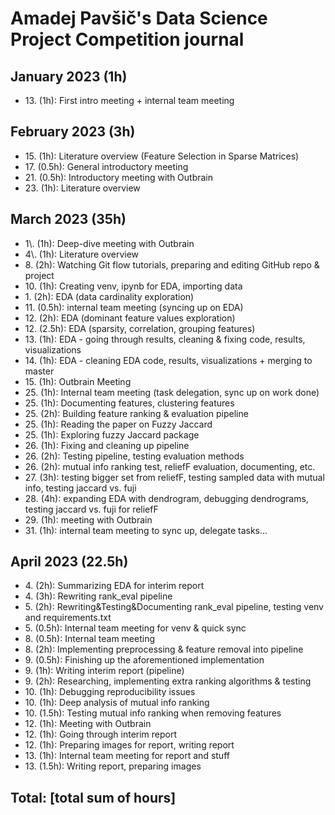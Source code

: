 # Amadej Pavšič's Data Science Project Competition journal

## January 2023 (1h)
* 13\. (1h): First intro meeting + internal team meeting

## February 2023 (3h)
* 15\. (1h): Literature overview (Feature Selection in Sparse Matrices)
* 17\. (0.5h): General introductory meeting
* 21\. (0.5h): Introductory meeting with Outbrain
* 23\. (1h): Literature overview

## March 2023 (35h)
* 1\\. (1h): Deep-dive meeting with Outbrain
* 4\\. (1h): Literature overview
* 8\. (2h): Watching Git flow tutorials, preparing and editing GitHub repo & project
* 10\. (1h): Creating venv, ipynb for EDA, importing data
* 1\. (2h): EDA (data cardinality exploration)
* 11\. (0.5h): internal team meeting (syncing up on EDA)
* 12\. (2h): EDA (dominant feature values exploration)
* 12\. (2.5h): EDA (sparsity, correlation, grouping features)
* 13\. (1h): EDA - going through results, cleaning & fixing code, results, visualizations
* 14\. (1h): EDA - cleaning EDA code, results, visualizations + merging to master
* 15\. (1h): Outbrain Meeting
* 25\. (1h): Internal team meeting (task delegation, sync up on work done)
* 25\. (1h): Documenting features, clustering features
* 25\. (2h): Building feature ranking & evaluation pipeline
* 25\. (1h): Reading the paper on Fuzzy Jaccard
* 25\. (1h): Exploring fuzzy Jaccard package
* 26\. (1h): Fixing and cleaning up pipeline
* 26\. (2h): Testing pipeline, testing evaluation methods
* 26\. (2h): mutual info ranking test, reliefF evaluation, documenting, etc. 
* 27\. (3h): testing bigger set from reliefF, testing sampled data with mutual info, testing jaccard vs. fuji
* 28\. (4h): expanding EDA with dendrogram, debugging dendrograms, testing jaccard vs. fuji for reliefF
* 29\. (1h): meeting with Outbrain
* 31\. (1h): internal team meeting to sync up, delegate tasks...

## April 2023 (22.5h)
* 4\. (2h): Summarizing EDA for interim report  
* 4\. (3h): Rewriting rank_eval pipeline
* 5\. (2h): Rewriting&Testing&Documenting rank_eval pipeline, testing venv and requirements.txt
* 5\. (0.5h): Internal team meeting for venv & quick sync
* 8\. (0.5h): Internal team meeting
* 8\. (2h): Implementing preprocessing & feature removal into pipeline
* 9\. (0.5h): Finishing up the aforementioned implementation
* 9\. (1h): Writing interim report (pipeline)
* 9\. (2h): Researching, implementing extra ranking algorithms & testing
* 10\. (1h): Debugging reproducibility issues
* 10\. (1h): Deep analysis of mutual info ranking
* 10\. (1.5h): Testing mutual info ranking when removing features
* 12\. (1h): Meeting with Outbrain
* 12\. (1h): Going through interim report
* 12\. (1h): Preparing images for report, writing report
* 13\. (1h): Internal team meeting for report and stuff
* 13\. (1.5h): Writing report, preparing images


## Total: [total sum of hours]
